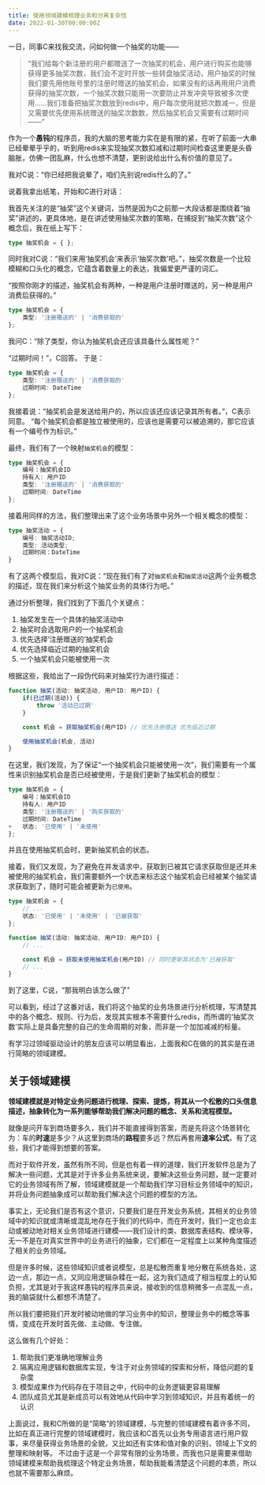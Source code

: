 ```yaml
---
title: 使用领域建模梳理业务和分离复杂性
date: 2022-01-30T00:00:00Z
---
```


一日，同事C来找我交流，问如何做一个抽奖的功能——
> “我们给每个新注册的用户都赠送了一次抽奖的机会，用户进行购买也能够获得更多抽奖次数，我们会不定时开放一些转盘抽奖活动，用户抽奖的时候我们要先用他账号里的注册时赠送的抽奖机会，如果没有的话再用用户消费获得的抽奖次数，一个抽奖次数只能用一次要防止并发冲突导致被多次使用……我们准备把抽奖次数放到redis中，用户每次使用就把次数减一，但是又需要优先使用系统赠送的抽奖次数数，然后抽奖机会又需要有过期时间——”

作为一个**愚钝**的程序员，我的大脑的思考能力实在是有限的紧，在听了前面一大串已经晕晕乎乎的，听到用redis来实现抽奖次数扣减和过期时间检查这里更是头昏脑胀，仿佛一团乱麻，什么也想不清楚，更别说给出什么有价值的意见了。

我对C说：“你已经把我说晕了，咱们先别说redis什么的了。”

说着我拿出纸笔，开始和C进行对话：

我首先关注的是“抽奖”这个关键词，当然是因为C之前那一大段话都是围绕着“抽奖”讲述的，更具体地，是在讲述使用抽奖次数的策略，在捕捉到“抽奖次数”这个概念后，我在纸上写下：
```typescript
type 抽奖机会 = { };
```
同时我对C说：“我们来用‘抽奖机会’来表示‘抽奖次数’吧。”，抽奖次数是一个比较模糊和口头化的概念，它蕴含着数量上的表达，我偏爱更严谨的词汇。

“按照你刚才的描述，抽奖机会有两种，一种是用户注册时赠送的，另一种是用户消费后获得的。”

```typescript
type 抽奖机会 = {
	类型: '注册赠送的' | '消费获取的'
};
```

我问C：“除了类型，你认为抽奖机会还应该具备什么属性呢？”

“过期时间！”，C回答。
于是：
```typescript
type 抽奖机会 = {
	类型: '注册赠送的' | '消费获取的'
	过期时间: DateTime
}; 
```

我接着说：“抽奖机会是发送给用户的，所以应该还应该记录其所有者。”，C表示同意。
“每个抽奖机会都是独立被使用的，应该也是需要可以被追溯的，那它应该有一个编号作为标识。”

最终，我们有了一个映射`抽奖机会`的模型：
```typescript
type 抽奖机会 = {
	编号：抽奖机会ID
	持有人: 用户ID
	类型: '注册赠送的' | '消费获取的'
	过期时间: DateTime
};
```

接着用同样的方法，我们整理出来了这个业务场景中另外一个相关概念的模型：
```typescript
type 抽奖活动 = {
	编号: 抽奖活动ID;
	类型: 活动类型;
	过期时间：DateTime
}
```

有了这两个模型后，我对C说：“现在我们有了对`抽奖机会`和`抽奖活动`这两个业务概念的描述，现在我们来分析这个抽奖业务的具体行为吧。”

通过分析整理，我们找到了下面几个关键点：
1. 抽奖发生在一个具体的抽奖活动中
2. 抽奖时会选取用户的一个抽奖机会
3. 优先选择‘注册赠送的’抽奖机会
4. 优先选择临近过期的抽奖机会
5. 一个抽奖机会只能被使用一次

根据这些，我给出了一段伪代码来对抽奖行为进行描述：
```typescript
function 抽奖(活动: 抽奖活动, 用户ID: 用户ID) {
	if(已过期(活动)) {
		throw '活动已过期'
	}

	const 机会 = 获取抽奖机会(用户ID) // 优先注册赠送 优先临近过期

	使用抽奖机会(机会, 活动)
}
```

在这里，我们发现，为了保证“一个抽奖机会只能被使用一次”，我们需要有一个属性来识别抽奖机会是否已经被使用，于是我们更新了抽奖机会的模型：
```typescript
type 抽奖机会 = {
	编号：抽奖机会ID
	持有人: 用户ID
	类型: '注册赠送的' | '购买获取的'
	过期时间: DateTime
+   状态: '已使用' | '未使用'
};
```
并且在使用抽奖机会时，更新抽奖机会的状态。

接着，我们又发现，为了避免在并发请求中，获取到已被其它请求获取但是还并未被使用的抽奖机会，我们需要额外一个状态来标志这个抽奖机会已经被某个抽奖请求获取到了，随时可能会被更新为`已使用`。
```typescript
type 抽奖机会 = {
	// ...
    状态: '已使用' | '未使用' | '已被获取'
};

function 抽奖(活动: 抽奖活动, 用户ID: 用户ID) {
	// ...

	const 机会 = 获取未使用抽奖机会(用户ID) // 同时更新其状态为'已被获取'
	// ...
}
```

到了这里，C说，“那我明白该怎么做了”

可以看到，经过了这番对话，我们将这个抽奖的业务场景进行分析梳理，写清楚其中的各个概念、规则、行为后，发现其实根本不需要什么redis，而所谓的‘抽奖次数’实际上是具备完整的自己的生命周期的对象，而非是一个加加减减的标量。

有学习过领域驱动设计的朋友应该可以明显看出，上面我和C在做的的其实是在进行简略的领域建模。

## 关于领域建模

**领域建模就是对特定业务问题进行梳理、探索、提炼，将其从一个松散的口头信息描述，抽象转化为一系列能够帮助我们解决问题的概念、关系和流程模型。**

就像是问开车到商场要多久，我们并不能直接得到答案，而是先将这个场景转化为：车的**时速**是多少？从这里到商场的**路程**要多远？然后再套用**速率公式**，有了这些，我们才能得到想要的答案。

而对于软件开发，虽然有所不同，但是也有着一样的道理，我们开发软件总是为了解决一些问题，尤其是对于许多业务系统来说，要解决这些业务问题，就一定要对它的业务领域有所了解，领域建模就是一个帮助我们学习目标业务领域中的知识，并将业务问题抽象成可以帮助我们解决这个问题的模型的方法。

事实上，无论我们是否有这个意识，只要我们是在开发业务系统，其相关的业务领域中的知识就或清晰或混乱地存在于我们的代码中，而在开发时，我们一定也会主动或被动地对相关业务领域进行建模——我们设计的类、数据库表结构、模块等，无一不是在对真实世界中的业务进行的抽象，它们都在一定程度上以某种角度描述了相关的业务领域。

但是许多时候，这些领域知识或者说模型，总是松散而重复地分散在系统各处，这边一点，那边一点，又同应用逻辑杂糅在一起，这为我们造成了相当程度上的认知负担，尤其是对于我这样愚钝的程序员来说，接收到的信息稍微多一点混乱一点，我的脑袋就什么都想不清楚了。

所以我们要把我们开发时被动地做的学习业务中的知识，整理业务中的概念等事情，变成在开发时首先做、主动做、专注做。

这么做有几个好处：
1. 帮助我们更准确地理解业务
2. 隔离应用逻辑和数据库实现，专注于对业务领域的探索和分析，降低问题的复杂度
3. 模型成果作为代码存在于项目之中，代码中的业务逻辑更容易理解
4. 团队成员尤其是新成员可以有效地从代码中学习到领域知识，并且有着统一的认识


上面说过，我和C所做的是“简略”的领域建模，与完整的领域建模有着许多不同，比如在真正进行完整的领域建模时，我应该和C首先以业务专用语言进行用户叙事，来尽量获得业务场景的全貌，又比如还有实体和值对象的识别，领域上下文的整理和映射等。
不过由于这是一个非常有限的业务场景，而我也只是需要来借助领域建模来帮助我梳理这个特定业务场景，帮助我能看清楚这个问题的本质，所以也就不需要那么麻烦。


